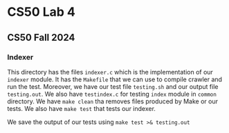 # CS50 Lab 4
## CS50 Fall 2024

### Indexer

This directory has the files `indexer.c` which is the implementation of our `indexer` module. It has the `Makefile` that we can use to compile crawler and run the test. Moreover, we have our test file `testing.sh` and our output file `testing.out`. We also have `testindex.c` for testing `index` module in `common` directory.
We have `make clean` tha removes files produced by Make or our tests.
We also have `make test` that tests our indexer.

We save the output of our tests using `make test >& testing.out`

